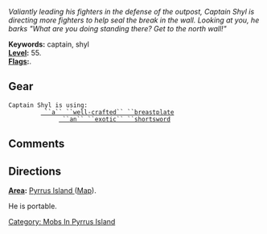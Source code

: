 *Valiantly leading his fighters in the defense of the outpost, Captain
Shyl is directing more fighters to help seal the break in the wall.
Looking at you, he barks "What are you doing standing there? Get to the
north wall!"*

**Keywords:** captain, shyl  
**[Level](Level.md "wikilink"):** 55.  
**[Flags](:Category:_Mob_Types.md "wikilink"):**.  

## Gear

`Captain Shyl is using:`  
`   `<worn on body>`      `[` ``a`` ``well-crafted`` ``breastplate`](Well-crafted_Breastplate.md "wikilink")  
`   `<wielded>`           `[` ``an`` ``exotic`` ``shortsword`](Exotic_Shortsword.md "wikilink")

## Comments

## Directions

**[Area](:Category:_Areas.md "wikilink"):** [Pyrrus Island
](:Category:_Pyrrus_Island.md "wikilink")
([Map](Pyrrus_Island_Map.md "wikilink")).  

He is portable.

[Category: Mobs In Pyrrus
Island](Category:_Mobs_In_Pyrrus_Island "wikilink")
